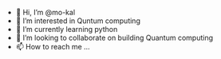 - 👋 Hi, I’m @mo-kal
- 👀 I’m interested in Quntum computing
- 🌱 I’m currently learning python
- 💞️ I’m looking to collaborate on building Quantum computing
- 📫 How to reach me ...

<!---
mo-kal/mo-kal is a ✨ special ✨ repository because its `README.md` (this file) appears on your GitHub profile.
You can click the Preview link to take a look at your changes.
--->
